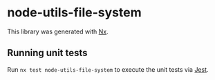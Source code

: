 # node-utils-file-system

This library was generated with [Nx](https://nx.dev).

## Running unit tests

Run `nx test node-utils-file-system` to execute the unit tests via [Jest](https://jestjs.io).
